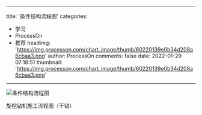 
---
title: '条件结构流程图'
categories: 
 - 学习
 - ProcessOn
 - 推荐
headimg: 'https://img.processon.com/chart_image/thumb/60220139e0b34d208a6cbaa3.png'
author: ProcessOn
comments: false
date: 2022-01-29 07:18:51
thumbnail: 'https://img.processon.com/chart_image/thumb/60220139e0b34d208a6cbaa3.png'
---

<div>   
<img class="thumb" alt="条件结构流程图" src="https://img.processon.com/chart_image/thumb/60220139e0b34d208a6cbaa3.png" referrerpolicy="no-referrer">
<p>旋挖钻机施工流程图（干钻）</p>  
</div>
            